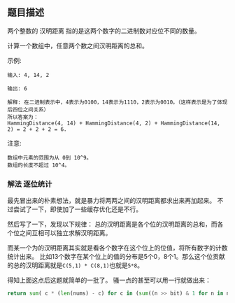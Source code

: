## 题目描述
两个整数的 汉明距离 指的是这两个数字的二进制数对应位不同的数量。

计算一个数组中，任意两个数之间汉明距离的总和。

示例:
```
输入: 4, 14, 2

输出: 6

解释: 在二进制表示中，4表示为0100，14表示为1110，2表示为0010。（这样表示是为了体现后四位之间关系）
所以答案为：
HammingDistance(4, 14) + HammingDistance(4, 2) + HammingDistance(14, 2) = 2 + 2 + 2 = 6.
```
注意:
```
数组中元素的范围为从 0到 10^9。
数组的长度不超过 10^4。
```

### 解法 逐位统计
最先冒出来的朴素想法，就是暴力将两两之间的汉明距离都求出来再加起来。
不过尝试了一下，即使加了一些缓存优化还是不行。

然后写了一下，发现以下规律：
总的汉明距离是各个位的汉明距离的总和，而各个位之间互相可以独立求解汉明距离。

而某一个为的汉明距离其实就是看各个数字在这个位上的位值，将所有数字的计数统计出来。
比如13个数字在某个位上的值的分布是5个0，8个1。那么这个位贡献的总的汉明距离就是`C(5,1) * C(8,1)`也就是`5*8`。

得知上面这点后这题就简单的一批了。
骚一点的甚至可以用一行就做出来：
```python
return sum( c * (len(nums) - c) for c in (sum((n >> bit) & 1 for n in nums) for bit in range(29, -1, -1)))
```